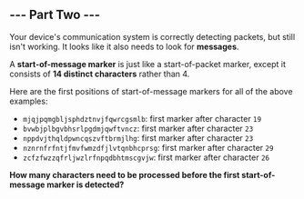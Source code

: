 ## --- Part Two ---

Your device's communication system is correctly detecting packets, but still isn't working. It looks like it also needs to look for **messages**.

A **start-of-message marker** is just like a start-of-packet marker, except it consists of **14 distinct characters** rather than 4.

Here are the first positions of start-of-message markers for all of the above examples:

* ``mjqjpqmgbljsphdztnvjfqwrcgsmlb``: first marker after character ``19``
* ``bvwbjplbgvbhsrlpgdmjqwftvncz``: first marker after character ``23``
* ``nppdvjthqldpwncqszvftbrmjlhg``: first marker after character ``23``
* ``nznrnfrfntjfmvfwmzdfjlvtqnbhcprsg``: first marker after character ``29``
* ``zcfzfwzzqfrljwzlrfnpqdbhtmscgvjw``: first marker after character ``26``

**How many characters need to be processed before the first start-of-message marker is detected?**

